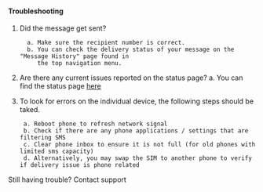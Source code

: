 #### Troubleshooting ###

1. Did the message get sent?

         a. Make sure the recipient number is correct.
         b. You can check the delivery status of your message on the "Message History" page found in
            the top navigation menu.
2. Are there any current issues reported on the status page?
        a. You can find the status page [here](https://www.google.com)
3. To look for errors on the individual device, the following steps should be taked.

        a. Reboot phone to refresh network signal
        b. Check if there are any phone applications / settings that are filtering SMS
        c. Clear phone inbox to ensure it is not full (for old phones with limited sms capacity)
        d. Alternatively, you may swap the SIM to another phone to verify if delivery issue is phone related

Still having trouble?
Contact support

